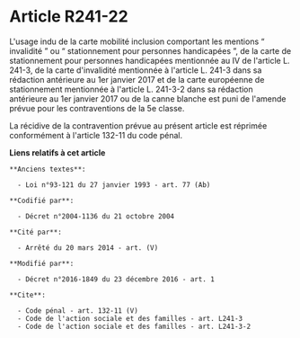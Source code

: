 # Article R241-22

L'usage indu de la carte mobilité inclusion comportant les mentions “ invalidité ” ou “ stationnement pour personnes
handicapées ”, de la carte de stationnement pour personnes handicapées mentionnée au IV de l'article L. 241-3, de la carte
d'invalidité mentionnée à l'article L. 241-3 dans sa rédaction antérieure au 1er janvier 2017 et de la carte européenne de
stationnement mentionnée à l'article L. 241-3-2 dans sa rédaction antérieure au 1er janvier 2017 ou de la canne blanche est
puni de l'amende prévue pour les contraventions de la 5e classe. 

La récidive de la contravention prévue au présent article est réprimée conformément à l'article 132-11 du code pénal.

**Liens relatifs à cet article**

	**Anciens textes**:

	  - Loi n°93-121 du 27 janvier 1993 - art. 77 (Ab)

	**Codifié par**:

	  - Décret n°2004-1136 du 21 octobre 2004

	**Cité par**:

	  - Arrêté du 20 mars 2014 - art. (V)

	**Modifié par**:

	  - Décret n°2016-1849 du 23 décembre 2016 - art. 1

	**Cite**:

	  - Code pénal - art. 132-11 (V)
	  - Code de l'action sociale et des familles - art. L241-3
	  - Code de l'action sociale et des familles - art. L241-3-2
